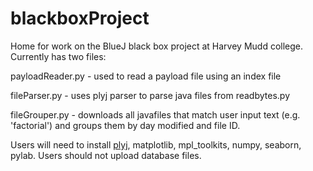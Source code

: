 # blackboxProject
Home for work on the BlueJ black box project at Harvey Mudd college. Currently has two files:

payloadReader.py - used to read a payload file using an index file

fileParser.py - uses plyj parser to parse java files from readbytes.py

fileGrouper.py - downloads all javafiles that match user input text (e.g. 'factorial') and groups them by day modified and file ID.

Users will need to install [plyj](https://github.com/musiKk/plyj), matplotlib, mpl_toolkits, numpy, seaborn, pylab.
Users should not upload database files.
